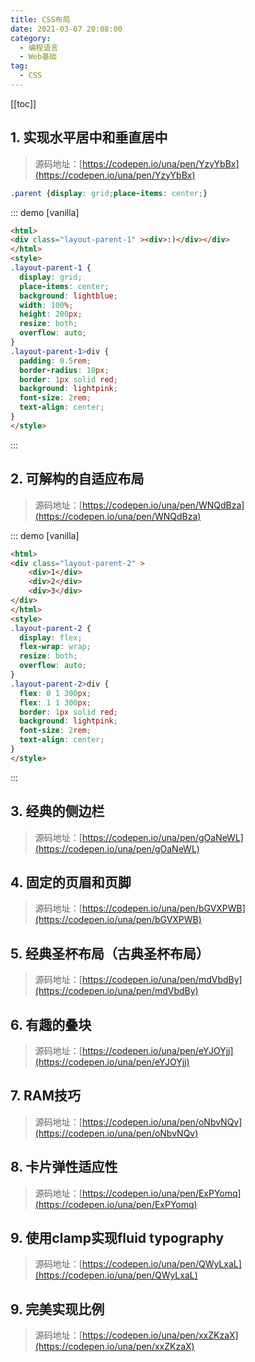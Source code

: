 ```yaml
---
title: CSS布局
date: 2021-03-07 20:08:00
category: 
  - 编程语言
  - Web基础
tag: 
  - CSS
---
```


<!-- more -->
[[toc]]

## 1. 实现水平居中和垂直居中
>
> 源码地址：[https://codepen.io/una/pen/YzyYbBx](https://codepen.io/una/pen/YzyYbBx)

```css
.parent {display: grid;place-items: center;}
```

::: demo [vanilla]

```html
<html>
<div class="layout-parent-1" ><div>:)</div></div>
</html>
<style>
.layout-parent-1 {
  display: grid;
  place-items: center;
  background: lightblue;
  width: 100%;
  height: 200px;
  resize: both;
  overflow: auto;
}
.layout-parent-1>div {
  padding: 0.5rem;
  border-radius: 10px;
  border: 1px solid red;
  background: lightpink;
  font-size: 2rem;
  text-align: center;
}
</style>
```

:::

## 2. 可解构的自适应布局
>
> 源码地址：[https://codepen.io/una/pen/WNQdBza](https://codepen.io/una/pen/WNQdBza)

::: demo [vanilla]

```html
<html>
<div class="layout-parent-2" >
    <div>1</div>
    <div>2</div>
    <div>3</div>
</div>
</html>
<style>
.layout-parent-2 {
  display: flex;
  flex-wrap: wrap;
  resize: both;
  overflow: auto;
}
.layout-parent-2>div {
  flex: 0 1 300px;
  flex: 1 1 300px;
  border: 1px solid red;
  background: lightpink;
  font-size: 2rem;
  text-align: center;
}
</style>
```

:::

## 3. 经典的侧边栏
>
> 源码地址：[https://codepen.io/una/pen/gOaNeWL](https://codepen.io/una/pen/gOaNeWL)

## 4. 固定的页眉和页脚
>
> 源码地址：[https://codepen.io/una/pen/bGVXPWB](https://codepen.io/una/pen/bGVXPWB)

## 5. 经典圣杯布局（古典圣杯布局）
>
> 源码地址：[https://codepen.io/una/pen/mdVbdBy](https://codepen.io/una/pen/mdVbdBy)

## 6. 有趣的叠块
>
> 源码地址：[https://codepen.io/una/pen/eYJOYjj](https://codepen.io/una/pen/eYJOYjj)

## 7. RAM技巧
>
> 源码地址：[https://codepen.io/una/pen/oNbvNQv](https://codepen.io/una/pen/oNbvNQv)

## 8. 卡片弹性适应性
>
> 源码地址：[https://codepen.io/una/pen/ExPYomq](https://codepen.io/una/pen/ExPYomq)

## 9. 使用clamp实现fluid typography
>
> 源码地址：[https://codepen.io/una/pen/QWyLxaL](https://codepen.io/una/pen/QWyLxaL)

## 9. 完美实现比例
>
> 源码地址：[https://codepen.io/una/pen/xxZKzaX](https://codepen.io/una/pen/xxZKzaX)
